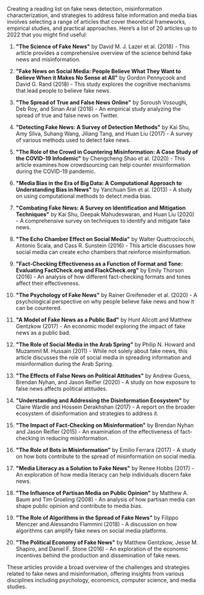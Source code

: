 Creating a reading list on fake news detection, misinformation characterization, and strategies to address false information and media bias involves selecting a range of articles that cover theoretical frameworks, empirical studies, and practical approaches. Here’s a list of 20 articles up to 2022 that you might find useful:

1. **"The Science of Fake News"** by David M. J. Lazer et al. (2018) - This article provides a comprehensive overview of the science behind fake news and misinformation.

2. **"Fake News on Social Media: People Believe What They Want to Believe When it Makes No Sense at All"** by Gordon Pennycook and David G. Rand (2018) - This study explores the cognitive mechanisms that lead people to believe fake news.

3. **"The Spread of True and False News Online"** by Soroush Vosoughi, Deb Roy, and Sinan Aral (2018) - An empirical study analyzing the spread of true and false news on Twitter.

4. **"Detecting Fake News: A Survey of Detection Methods"** by Kai Shu, Amy Sliva, Suhang Wang, Jiliang Tang, and Huan Liu (2017) - A survey of various methods used to detect fake news.

5. **"The Role of the Crowd in Countering Misinformation: A Case Study of the COVID-19 Infodemic"** by Chengcheng Shao et al. (2020) - This article examines how crowdsourcing can help counter misinformation during the COVID-19 pandemic.

6. **"Media Bias in the Era of Big Data: A Computational Approach to Understanding Bias in News"** by Yanchuan Sim et al. (2013) - A study on using computational methods to detect media bias.

7. **"Combating Fake News: A Survey on Identification and Mitigation Techniques"** by Kai Shu, Deepak Mahudeswaran, and Huan Liu (2020) - A comprehensive survey on techniques to identify and mitigate fake news.

8. **"The Echo Chamber Effect on Social Media"** by Walter Quattrociocchi, Antonio Scala, and Cass R. Sunstein (2016) - This article discusses how social media can create echo chambers that reinforce misinformation.

9. **"Fact-Checking Effectiveness as a Function of Format and Tone: Evaluating FactCheck.org and FlackCheck.org"** by Emily Thorson (2016) - An analysis of how different fact-checking formats and tones affect their effectiveness.

10. **"The Psychology of Fake News"** by Rainer Greifeneder et al. (2020) - A psychological perspective on why people believe fake news and how it can be countered.

11. **"A Model of Fake News as a Public Bad"** by Hunt Allcott and Matthew Gentzkow (2017) - An economic model exploring the impact of fake news as a public bad.

12. **"The Role of Social Media in the Arab Spring"** by Philip N. Howard and Muzammil M. Hussain (2011) - While not solely about fake news, this article discusses the role of social media in spreading information and misinformation during the Arab Spring.

13. **"The Effects of False News on Political Attitudes"** by Andrew Guess, Brendan Nyhan, and Jason Reifler (2020) - A study on how exposure to false news affects political attitudes.

14. **"Understanding and Addressing the Disinformation Ecosystem"** by Claire Wardle and Hossein Derakhshan (2017) - A report on the broader ecosystem of disinformation and strategies to address it.

15. **"The Impact of Fact-Checking on Misinformation"** by Brendan Nyhan and Jason Reifler (2015) - An examination of the effectiveness of fact-checking in reducing misinformation.

16. **"The Role of Bots in Misinformation"** by Emilio Ferrara (2017) - A study on how bots contribute to the spread of misinformation on social media.

17. **"Media Literacy as a Solution to Fake News"** by Renee Hobbs (2017) - An exploration of how media literacy can help individuals discern fake news.

18. **"The Influence of Partisan Media on Public Opinion"** by Matthew A. Baum and Tim Groeling (2008) - An analysis of how partisan media can shape public opinion and contribute to media bias.

19. **"The Role of Algorithms in the Spread of Fake News"** by Filippo Menczer and Alessandro Flammini (2018) - A discussion on how algorithms can amplify fake news on social media platforms.

20. **"The Political Economy of Fake News"** by Matthew Gentzkow, Jesse M. Shapiro, and Daniel F. Stone (2016) - An exploration of the economic incentives behind the production and dissemination of fake news.

These articles provide a broad overview of the challenges and strategies related to fake news and misinformation, offering insights from various disciplines including psychology, economics, computer science, and media studies.